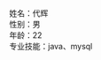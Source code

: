 <!DOCTYPE html>
<html lang="zh-CN">
   <head>
	<meta http-equiv="Content-Type" content="text/html; charset=UTF-8"/>
	<title></title>
</head>
<body>
<div>姓名：代辉</div>
<div>性别：男</div>
<div>年龄：22</div>
<div>专业技能：java、mysql</div>
  </body>
</html>
